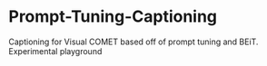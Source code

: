# Prompt-Tuning-Captioning
Captioning for Visual COMET based off of prompt tuning and BEiT. Experimental playground

